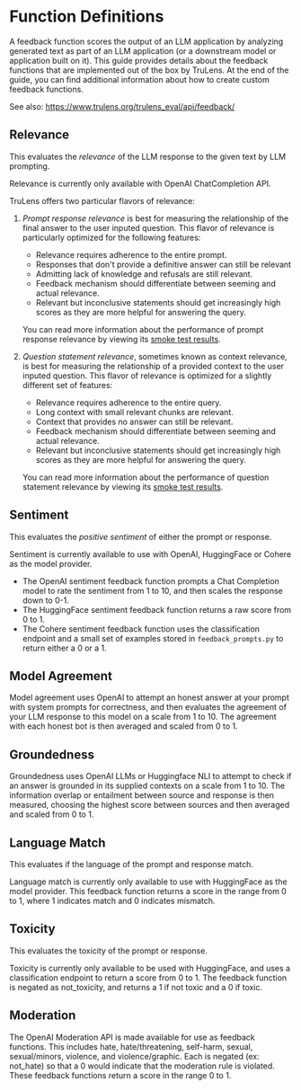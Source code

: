 # Function Definitions

A feedback function scores the output of an LLM application by analyzing generated text as part of an LLM application (or a downstream model or application built on it). This guide provides details about the feedback functions that are implemented out of the box by TruLens. At the end of the guide, you can find additional information about how to create custom feedback functions.

See also: <https://www.trulens.org/trulens_eval/api/feedback/>

## Relevance

This evaluates the *relevance* of the LLM response to the given text by LLM prompting.

Relevance is currently only available with OpenAI ChatCompletion API.

TruLens offers two particular flavors of relevance:
1. *Prompt response relevance* is best for measuring the relationship of the final answer to the user inputed question. This flavor of relevance is particularly optimized for the following features:

    * Relevance requires adherence to the entire prompt.
    * Responses that don't provide a definitive answer can still be relevant
    * Admitting lack of knowledge and refusals are still relevant.
    * Feedback mechanism should differentiate between seeming and actual relevance.
    * Relevant but inconclusive statements should get increasingly high scores as they are more helpful for answering the query.

    You can read more information about the performance of prompt response relevance by viewing its [smoke test results](../pr_relevance_smoke_tests/).

2. *Question statement relevance*, sometimes known as context relevance, is best for measuring the relationship of a provided context to the user inputed question. This flavor of relevance is optimized for a slightly different set of features:
    * Relevance requires adherence to the entire query.
    * Long context with small relevant chunks are relevant.
    * Context that provides no answer can still be relevant.
    * Feedback mechanism should differentiate between seeming and actual relevance.
    * Relevant but inconclusive statements should get increasingly high scores as they are more helpful for answering the query.

    You can read more information about the performance of question statement relevance by viewing its [smoke test results](../qs_relevance_smoke_tests/).

## Sentiment

This evaluates the *positive sentiment* of either the prompt or response.

Sentiment is currently available to use with OpenAI, HuggingFace or Cohere as the model provider.

* The OpenAI sentiment feedback function prompts a Chat Completion model to rate the sentiment from 1 to 10, and then scales the response down to 0-1.
* The HuggingFace sentiment feedback function returns a raw score from 0 to 1.
* The Cohere sentiment feedback function uses the classification endpoint and a small set of examples stored in `feedback_prompts.py` to return either a 0 or a 1.

## Model Agreement

Model agreement uses OpenAI to attempt an honest answer at your prompt with system prompts for correctness, and then evaluates the agreement of your LLM response to this model on a scale from 1 to 10. The agreement with each honest bot is then averaged and scaled from 0 to 1.

## Groundedness

Groundedness uses OpenAI LLMs or Huggingface NLI to attempt to check if an answer is grounded in its supplied contexts on a scale from 1 to 10. The information overlap or entailment between source and response is then measured, choosing the highest score between sources and then averaged and scaled from 0 to 1.

## Language Match

This evaluates if the language of the prompt and response match.

Language match is currently only available to use with HuggingFace as the model provider. This feedback function returns a score in the range from 0 to 1, where 1 indicates match and 0 indicates mismatch.

## Toxicity

This evaluates the toxicity of the prompt or response.

Toxicity is currently only available to be used with HuggingFace, and uses a classification endpoint to return a score from 0 to 1. The feedback function is negated as not_toxicity, and returns a 1 if not toxic and a 0 if toxic.

## Moderation

The OpenAI Moderation API is made available for use as feedback functions. This includes hate, hate/threatening, self-harm, sexual, sexual/minors, violence, and violence/graphic. Each is negated (ex: not_hate) so that a 0 would indicate that the moderation rule is violated. These feedback functions return a score in the range 0 to 1.